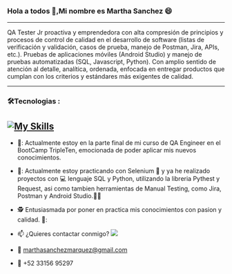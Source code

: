 ### Hola a todos 👋,Mi nombre es Martha Sanchez 😄
---
QA Tester Jr proactiva y emprendedora con alta compresión de principios y procesos de control de calidad en el desarrollo de software (listas de verificación y validación, casos de prueba, manejo de Postman, Jira, APIs, etc.).
Pruebas de aplicaciones móviles (Android Studio) y manejo de pruebas automatizadas (SQL, Javascript, Python). Con amplio  sentido de atención al detalle, analítica, ordenada, enfocada en entregar productos que cumplan con los criterios y estándares más exigentes de  calidad.

---

### :hammer_and_wrench:Tecnologias :
<div id="header" align="left">
  
   [![My Skills](https://skillicons.dev/icons?i=py,postman,java,postgres,github,js,html,jira,sql)](https://skillicons.dev)
---
</div>

<div id="header" align="left">
  
* 💓: Actualmente estoy en la parte final de mi curso de QA Engineer en el BootCamp TripleTen, emocionada de poder aplicar mis nuevos conocimientos.

* 🌟: Actualmente estoy practicando con Selenium :blue_book: y ya he realizado proyectos con :computer: lenguaje SQL y Python, utilizando la libreria Pythest y Request, asi como tambien herramientas de Manual Testing, como Jira, Postman y Android Studio.:technologist:

* :detective: Entusiasmada por poner en practica mis conocimientos con pasion y calidad. 💚:

* :mailbox: ¿Quieres contactar conmigo? [![](https://img.shields.io/badge/LinkedIn-0077B5?style=for-the-badge&logo=linkedin&logoColor=white)](https://www.linkedin.com/in/martha-verónica-sánchez-márquez/)

* :e-mail: marthasanchezmarquez@gmail.com

* :iphone: +52 33156 95297

<!--
**Martha120721/Martha120721** is a ✨ _special_ ✨ repository because its `README.md` (this file) appears on your GitHub profile.

Here are some ideas to get you started:

- 🔭 I’m currently working on ...
- 🌱 I’m currently learning ...
- 👯 I’m looking to collaborate on ...
- 🤔 I’m looking for help with ...
- 💬 Ask me about ...
- 📫 How to reach me: ...
- 😄 Pronouns: ...
- ⚡ Fun fact: ...
-->
